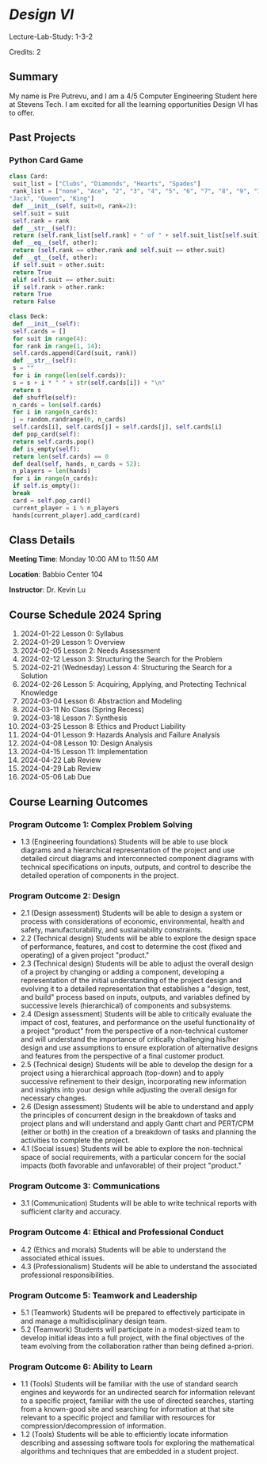 # *Design VI*

Lecture-Lab-Study: 1-3-2

Credits: 2

## Summary
My name is Pre Putrevu, and I am a 4/5 Computer Engineering Student here at Stevens Tech. I am excited for all the learning opportunities Design VI has to offer. 

## Past Projects 

### Python Card Game
```python
class Card:
 suit_list = ["Clubs", "Diamonds", "Hearts", "Spades"]
 rank_list = ["none", "Ace", "2", "3", "4", "5", "6", "7", "8", "9", "10", 
"Jack", "Queen", "King"]
 def __init__(self, suit=0, rank=2):
 self.suit = suit 
 self.rank = rank
 def __str__(self):
 return (self.rank_list[self.rank] + " of " + self.suit_list[self.suit])
 def __eq__(self, other): 
 return (self.rank == other.rank and self.suit == other.suit)
 def __gt__(self, other):
 if self.suit > other.suit:
 return True
 elif self.suit == other.suit:
 if self.rank > other.rank:
 return True
 return False
 
class Deck:
 def __init__(self):
 self.cards = []
 for suit in range(4):
 for rank in range(1, 14):
 self.cards.append(Card(suit, rank))
 def __str__(self):
 s = ""
 for i in range(len(self.cards)):
 s = s + i * " " + str(self.cards[i]) + "\n"
 return s
 def shuffle(self):
 n_cards = len(self.cards)
 for i in range(n_cards):
 j = random.randrange(0, n_cards)
 self.cards[i], self.cards[j] = self.cards[j], self.cards[i]
 def pop_card(self): 
 return self.cards.pop()
 def is_empty(self):
 return len(self.cards) == 0
 def deal(self, hands, n_cards = 52):
 n_players = len(hands)
 for i in range(n_cards):
 if self.is_empty():
 break
 card = self.pop_card()
 current_player = i % n_players
 hands[current_player].add_card(card)
```

## Class Details
**Meeting Time**: Monday 10:00 AM to 11:50 AM

**Location**: Babbio Center 104

**Instructor**: Dr. Kevin Lu

## Course Schedule 2024 Spring
1. 2024-01-22 Lesson 0: Syllabus
2. 2024-01-29 Lesson 1: Overview
3. 2024-02-05 Lesson 2: Needs Assessment
4. 2024-02-12 Lesson 3: Structuring the Search for the Problem
5. 2024-02-21 (Wednesday) Lesson 4: Structuring the Search for a Solution
6. 2024-02-26 Lesson 5: Acquiring, Applying, and Protecting Technical Knowledge
7. 2024-03-04 Lesson 6: Abstraction and Modeling
8. 2024-03-11 No Class (Spring Recess)
9. 2024-03-18 Lesson 7: Synthesis
10. 2024-03-25 Lesson 8: Ethics and Product Liability
11. 2024-04-01 Lesson 9: Hazards Analysis and Failure Analysis
12. 2024-04-08 Lesson 10: Design Analysis
13. 2024-04-15 Lesson 11: Implementation
14. 2024-04-22 Lab Review
15. 2024-04-29 Lab Review
16. 2024-05-06 Lab Due

## Course Learning Outcomes
### Program Outcome 1: Complex Problem Solving
- 1.3 (Engineering foundations) Students will be able to use block diagrams and a hierarchical representation of the project and use detailed circuit diagrams and interconnected component diagrams with technical specifications on inputs, outputs, and control to describe the detailed operation of components in the project.

### Program Outcome 2: Design
- 2.1 (Design assessment) Students will be able to design a system or process with considerations of economic, environmental, health and safety, manufacturability, and sustainability constraints.
- 2.2 (Technical design) Students will be able to explore the design space of performance, features, and cost to determine the cost (fixed and operating) of a given project "product."
- 2.3 (Technical design) Students will be able to adjust the overall design of a project by changing or adding a component, developing a representation of the initial understanding of the project design and evolving it to a detailed representation that establishes a "design, test, and build" process based on inputs, outputs, and variables defined by successive levels (hierarchical) of components and subsystems.
- 2.4 (Design assessment) Students will be able to critically evaluate the impact of cost, features, and performance on the useful functionality of a project "product" from the perspective of a non-technical customer and will understand the importance of critically challenging his/her design and use assumptions to ensure exploration of alternative designs and features from the perspective of a final customer product.
- 2.5 (Technical design) Students will be able to develop the design for a project using a hierarchical approach (top-down) and to apply successive refinement to their design, incorporating new information and insights into your design while adjusting the overall design for necessary changes.
- 2.6 (Design assessment) Students will be able to understand and apply the principles of concurrent design in the breakdown of tasks and project plans and will understand and apply Gantt chart and PERT/CPM (either or both) in the creation of a breakdown of tasks and planning the activities to complete the project.
- 4.1 (Social issues) Students will be able to explore the non-technical space of social requirements, with a particular concern for the social impacts (both favorable and unfavorable) of their project "product."

### Program Outcome 3: Communications
- 3.1 (Communication) Students will be able to write technical reports with sufficient clarity and accuracy.

### Program Outcome 4: Ethical and Professional Conduct
- 4.2 (Ethics and morals) Students will be able to understand the associated ethical issues.
- 4.3 (Professionalism) Students will be able to understand the associated professional responsibilities.

### Program Outcome 5: Teamwork and Leadership
- 5.1 (Teamwork) Students will be prepared to effectively participate in and manage a multidisciplinary design team.
- 5.2 (Teamwork) Students will participate in a modest-sized team to develop initial ideas into a full project, with the final objectives of the team evolving from the collaboration rather than being defined a-priori.

### Program Outcome 6: Ability to Learn
- 1.1 (Tools) Students will be familiar with the use of standard search engines and keywords for an undirected search for information relevant to a specific project, familiar with the use of directed searches, starting from a known-good site and searching for information at that site relevant to a specific project and familiar with resources for compression/decompression of information.
- 1.2 (Tools) Students will be able to efficiently locate information describing and assessing software tools for exploring the mathematical algorithms and techniques that are embedded in a student project.

